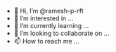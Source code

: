 - 👋 Hi, I’m @ramesh-p-rft
- 👀 I’m interested in ...
- 🌱 I’m currently learning ...
- 💞️ I’m looking to collaborate on ...
- 📫 How to reach me ...

<!---
ramesh-p-rft/ramesh-p-rft is a ✨ special ✨ repository because its `README.md` (this file) appears on your GitHub profile.
You can click the Preview link to take a look at your changes.
--->
